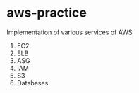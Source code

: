 # aws-practice

Implementation of various services of AWS 
1. EC2
2. ELB
3. ASG
4. IAM
5. S3
6. Databases

